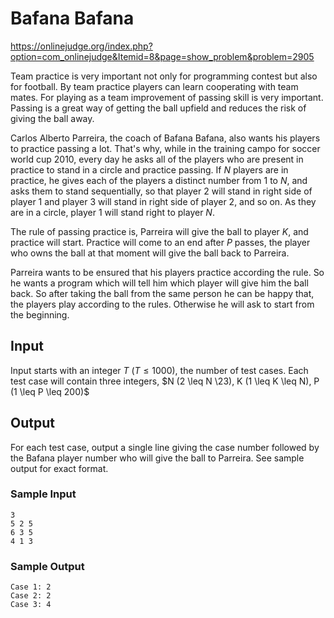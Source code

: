 # Bafana Bafana 

https://onlinejudge.org/index.php?option=com_onlinejudge&Itemid=8&page=show_problem&problem=2905


Team practice is very important not only for programming contest but also for football. By team practice players can learn cooperating with team mates. For playing as a team improvement of passing skill is very important. Passing is a great way of getting the ball upfield and reduces the risk of giving the ball away. 

Carlos Alberto Parreira, the coach of Bafana Bafana, also wants his players to practice passing a lot. That's why, while in the training campo for soccer world cup 2010, every day he asks all of the players who are present in practice to stand in a circle and practice passing. If $N$ players are in practice, he gives each of the players a distinct number from 1 to $N$, and asks them to stand sequentially, so that player 2 will stand in right side of player 1 and player 3 will stand in right side of player 2, and so on. As they are in a circle, player 1 will stand right to player $N$.

The rule of passing practice is, Parreira will give the ball to player $K$, and practice will start. Practice will come to an end after $P$ passes, the player who owns the ball at that moment will give the ball back to Parreira. 

Parreira wants to be ensured that his players practice according the rule. So he wants a program which will tell him which player will give him the ball back. So after taking the ball from the same person he can be happy that, the players play according to the rules. Otherwise he will ask to start from the beginning. 

## Input 

Input starts with an integer $T$ ($T \leq 1000$), the number of test cases. Each test case will contain three integers, $N (2 \leq N \23), K (1 \leq K \leq N), P (1 \leq P \leq 200)$

## Output 

For each test case, output a single line giving the case number followed by the Bafana player number who will give the ball to Parreira. See sample output for exact format. 

### Sample Input 

``` text
3
5 2 5
6 3 5
4 1 3

```

### Sample Output

``` text
Case 1: 2
Case 2: 2
Case 3: 4
```

